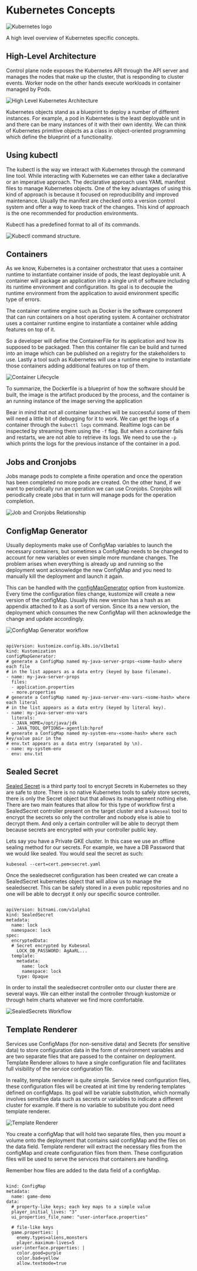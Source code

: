 # Kubernetes Concepts

![Kubernetes logo](images/Kubernetes-Logo.png)

A high level overview of Kubernetes specific concepts.

## High-Level Architecture

Control plane node exposes the Kubernetes API through the API server and manages
the nodes that make up the cluster, that is responding to cluster events. Worker
node on the other hands execute workloads in container managed by Pods. 

![High Level Kubernetes Architecture](images/High%20Level%20Kubernetes%20Architecture.png)

Kubernetes objects stand as a blueprint to deploy a number of different 
instances. For example, a pod in Kubernetes is the least deployable unit in 
and there can be many instances of it with their own identity. We can think of
Kubernetes primitive objects as a class in object-oriented programming which
define the blueprint of a functionality.

## Using kubectl

The kubectl is the way we interact with Kubernetes through the command line 
tool. While interacting with Kubernetes we can either take a declarative or an 
imperative approach. The declarative approach uses YAML manifest files to manage
Kubernetes objects. One of the key advantages of using this kind of approach is 
because it focused on reproducibility and improved maintenance. Usually the
manifest are checked onto a version control system and offer a way to keep track
of the changes. This kind of approach is the one recommended for production environments.

Kubectl has a predefined format to all of its commands. 

![Kubectl command structure.](images/Kubectl%20Command%20Structure.png)

## Containers

As we know, Kubernetes is a container orchestrator that uses a container runtime
to instantiate container inside of pods, the least deployable unit. A container
will package an application into a single unit of software including its 
runtime environment and configuration. Its goal is to decouple the runtime 
environment from the application to avoid environment specific type of errors.

The container runtime engine such as Docker is the software component that can 
run containers on a host operating system. A container orchistrator uses a 
container runtime engine to instantiate a container while adding features on top
of it.

So a developer will define the ContainerFile for its application and how its 
supposed to be packaged. Then this container file can be build and turned into
an image which can be published on a registry for the stakeholders to use. 
Lastly a tool such as Kubernetes will use a runtime engine to instantiate those
containers adding additional features on top of them. 

![Container Lifecycle](images/Container%20Lifecycle.png)

To summarize, the Dockerfile is a blueprint of how the software should be built, the 
image is the artifact produced by the process, and the container is an running 
instance of the image serving the application

Bear in mind that not all container launches will be successful some of them 
will need a little bit of debugging for it to work. We can get the logs of a 
container through the `kubectl logs` command. Realtime logs can be inspected by 
streaming them using the `-f` flag. But when a container fails and restarts, we
are not able to retrieve its logs. We need to use the `-p` which prints the logs
for the previous instance of the container in a pod. 

## Jobs and Cronjobs

Jobs manage pods to complete a finite operation and once the operation has been
completed no more pods are created. On the other hand, if we want to periodically
run an operation we can use Cronjobs. Cronjobs will periodically create jobs 
that in turn will manage pods for the operation completion.

![Job and Cronjobs Relationship](images/Job%20and%20Cronjob.png)

## ConfigMap Generator

Usually deployments make use of ConfigMap variables to launch the necessary 
containers, but sometimes a ConfigMap needs to be changed to account for new
variables or even simple more mundane changes. The problem arises when everything
is already up and running so the deployment wont acknowledge the new ConfigMap and
you need to manually kill the deployment and launch it again. 

This can be handled with the [configMapGenerator](https://github.com/openshift/kubernetes-kubectl/blob/master/docs/book/pages/reference/kustomize.md#configmapgenerator) option from kustomize. Every time 
the configuration files change, kustomize will create a new version of the configMap. 
Usually this new version has a hash as an appendix attached to it as a sort of 
version. Since its a new version, the deployment which consumes the new ConfigMap will 
then acknowledge the change and update accordingly. 

![ConfigMap Generator workflow](images/ConfigMap%20Generator.png)

```

apiVersion: kustomize.config.k8s.io/v1beta1
kind: Kustomization
configMapGenerator:
# generate a ConfigMap named my-java-server-props-<some-hash> where each file
# in the list appears as a data entry (keyed by base filename).
- name: my-java-server-props
  files:
  - application.properties
  - more.properties
# generate a ConfigMap named my-java-server-env-vars-<some-hash> where each literal
# in the list appears as a data entry (keyed by literal key).
- name: my-java-server-env-vars
  literals:	
  - JAVA_HOME=/opt/java/jdk
  - JAVA_TOOL_OPTIONS=-agentlib:hprof
# generate a ConfigMap named my-system-env-<some-hash> where each key/value pair in the
# env.txt appears as a data entry (separated by \n).
- name: my-system-env
  env: env.txt

```

## Sealed Secret

[Sealed Secret](https://github.com/bitnami-labs/sealed-secrets/tree/main) is a third party tool to encrypt Secrets in Kubernetes so they are
safe to store. There is no native Kubernetes tools to safely store secrets, there 
is only the Secret object but that allows its management nothing else. There are two 
main features that allow for this type of workflow first a SealedSecret controller 
present on the target cluster and a ``kubeseal`` tool to encrypt the secrets so only 
the controller and nobody else is able to decrypt them. And only a certain controller
will be able to decrypt them because secrets are encrypted with your controller public
key.

Lets say you have a Private GKE cluster. In this case we use an offline sealing method
for our secrets. For example, we have a DB Password that we would like sealed. You
would seal the secret as such:

``kubeseal --cert=cert.pem<secret.yaml``

Once the sealedsecret configuration has been created we can create a SealedSecret
kubernetes object that will allow us to manage the sealedsecret. This can be safely
stored in a even public repositories and no one will be able to decrypt it only our 
specific source controller.

```

apiVersion: bitnami.com/v1alpha1
kind: SealedSecret
metadata:
  name: lock
  namespace: lock
spec:
  encryptedData:
  # Secret encrypted by Kubeseal
    LOCK_DB_PASSWORD: AgAaRL...
  template:
    metadata:
      name: lock
      namespace: lock
    type: Opaque

```

In order to install the sealedsecret controller onto our cluster there are several
ways. We can either install the controller through kustomize or through helm charts
whatever we find more comfortable.

![SealedSecrets Workflow](images/SealedSecret.png)

## Template Renderer

Services use ConfigMaps (for non-sensitive data) and Secrets (for sensitive data) to 
store configuration data in the form of environment variables and are two separate 
files that are passed to the container on deployment. Template Renderer allows to have 
a single configuration file and facilitates full visibility of the service 
configuration file.

In reality, template renderer is quite simple. Service need configuration files, these
configuration files will be created at init time by rendering templates defined on 
configMaps. Its goal will be variable substitution, which normally involves 
sensitive data such as secrets or variables to indicate a different cluster for 
example. If there is no variable to substitute you dont need template renderer.

![Template Renderer](images/Template%20Renderer.png)

You create a configMap that will hold two separate files, then you mount a volume onto
the deployment that contains said configMap and the files on the data field. Template
renderer will extract the necessary files from the configMap and create configuration
files from them. These configuration files will be used to serve the services that
containers are handling.

Remember how files are added to the data field of a configMap.

```

kind: ConfigMap
metadata:
  name: game-demo
data:
  # property-like keys; each key maps to a simple value
  player_initial_lives: "3"
  ui_properties_file_name: "user-interface.properties"

  # file-like keys
  game.properties: |
    enemy.types=aliens,monsters
    player.maximum-lives=5    
  user-interface.properties: |
    color.good=purple
    color.bad=yellow
    allow.textmode=true
   
```
